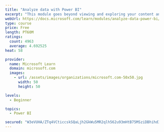 ```yaml
---
title: "Analyze data with Power BI"
excerpt: "This module goes beyond viewing and exploring your content and explains how to interact with it by working with reports and dashboards to uncover and share new business insights."
webUrl: https://docs.microsoft.com/learn/modules/analyze-data-power-bi/
type: course
price: Free
length: PT60M
ratings:
  count: 4963
  average: 4.692525
heat: 58

provider:
  name: Microsoft Learn
  domain: microsoft.com
  images:
    - url: /assets/images/organizations/microsoft.com-50x50.jpg
      width: 50
      height: 50

levels:
  - Beginner

topics:
  - Power BI

secured: "W3eVUHA/ZTq4VCticcskSQaLjh2GkWu5MR2qlh562u93mHtB75MSziDBhihd3rfirkitSEodBTxxzyAF+4xEM+bTWw63Vk3HeyWKOo1OemCAK8nFel2nuPArKjuUfKYM5L/wrsuSwVcpr+t3+g7SnN9VYiwJF01CJ8EbkL0vh7PIf+0kXgXhCohWnJkMS7ILF+b5YTi8rAXZ8UAPp9sLB/uldBE2aD9GD2KTsbWZE89Uq5tbl44aq0L+DOusPT9GLIvjLyMFyIem1UvADo2Ya0xHwUwNtWfw4tDeLpiGuUsJIQ4M/8Y7awcVNUIWaL1fawfxRadV3rfqY164zg9wc5PhRjVuABAwc6GYZPJx4PpJkcFeChpGjwtdma02CcI+A87wiFc0rm+CpG4m1JrrZFDvMRV+s/s7mlDKZmF7s7w=;p+Yswe1CGKZKLzv8gUsffQ=="
---
```


